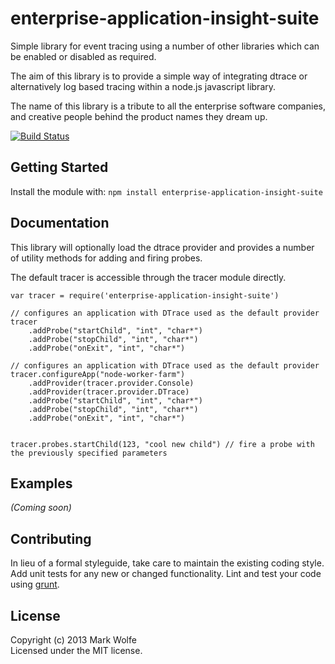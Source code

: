 # enterprise-application-insight-suite

Simple library for event tracing using a number of other libraries which can be enabled or disabled as required.

The aim of this library is to provide a simple way of integrating dtrace or alternatively log based tracing within a node.js javascript library.

The name of this library is a tribute to all the enterprise software companies, and creative people behind the product names they dream up.

[![Build Status](https://secure.travis-ci.org/wolfeidau/enterprise-application-insight-suite.png)](http://travis-ci.org/wolfeidau/enterprise-application-insight-suite)

## Getting Started
Install the module with: `npm install enterprise-application-insight-suite`

## Documentation

This library will optionally load the dtrace provider and provides a number of utility methods for adding and firing probes.


The default tracer is accessible through the tracer module directly.
```
var tracer = require('enterprise-application-insight-suite')

// configures an application with DTrace used as the default provider
tracer
    .addProbe("startChild", "int", "char*")
    .addProbe("stopChild", "int", "char*")
    .addProbe("onExit", "int", "char*")

// configures an application with DTrace used as the default provider
tracer.configureApp("node-worker-farm")
    .addProvider(tracer.provider.Console)
    .addProvider(tracer.provider.DTrace)
    .addProbe("startChild", "int", "char*")
    .addProbe("stopChild", "int", "char*")
    .addProbe("onExit", "int", "char*")


tracer.probes.startChild(123, "cool new child") // fire a probe with the previously specified parameters

```

## Examples
_(Coming soon)_

## Contributing
In lieu of a formal styleguide, take care to maintain the existing coding style. Add unit tests for any new or changed functionality. Lint and test your code using [grunt](https://github.com/gruntjs/grunt).

## License
Copyright (c) 2013 Mark Wolfe  
Licensed under the MIT license.
